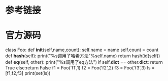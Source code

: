 # 参考链接

# 官方源码
class Foo:
    def __init__(self,name,count):
        self.name = name
        self.count = count
    def __hash__(self):
        print("%s调用了哈希方法"%self.name)
        return hash(id(self))
    def __eq__(self, other):
        print("%s调用了eq方法")
        if self.__dict__ == other.__dict__:
            return True
        else:return False
f1 = Foo('f1',1)
f2 = Foo('f2',2)
f3 = Foo('f3',3)
ls = [f1,f2,f3]
print(set(ls))